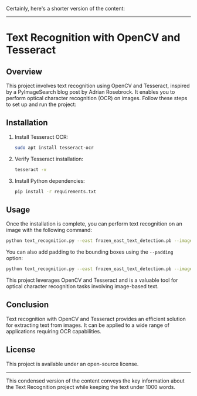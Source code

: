 Certainly, here's a shorter version of the content:

---

# Text Recognition with OpenCV and Tesseract

## Overview

This project involves text recognition using OpenCV and Tesseract, inspired by a PyImageSearch blog post by Adrian Rosebrock. It enables you to perform optical character recognition (OCR) on images. Follow these steps to set up and run the project:

## Installation

1. Install Tesseract OCR:

   ```bash
   sudo apt install tesseract-ocr
   ```

2. Verify Tesseract installation:

   ```bash
   tesseract -v
   ```

3. Install Python dependencies:

   ```bash
   pip install -r requirements.txt
   ```

## Usage

Once the installation is complete, you can perform text recognition on an image with the following command:

```bash
python text_recognition.py --east frozen_east_text_detection.pb --image images/example_01.jpg
```

You can also add padding to the bounding boxes using the `--padding` option:

```bash
python text_recognition.py --east frozen_east_text_detection.pb --image images/example_05.jpg --padding 0.05
```

This project leverages OpenCV and Tesseract and is a valuable tool for optical character recognition tasks involving image-based text.

## Conclusion

Text recognition with OpenCV and Tesseract provides an efficient solution for extracting text from images. It can be applied to a wide range of applications requiring OCR capabilities.

## License

This project is available under an open-source license.

---

This condensed version of the content conveys the key information about the Text Recognition project while keeping the text under 1000 words.